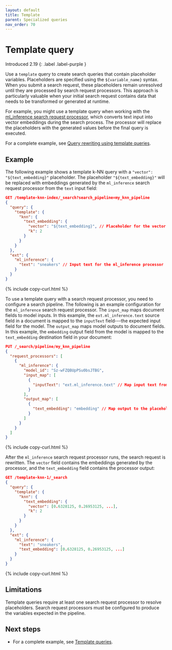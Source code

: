 ```yaml
---
layout: default
title: Template
parent: Specialized queries
nav_order: 70
---
```


# Template query
Introduced 2.19
{: .label .label-purple }

Use a `template` query to create search queries that contain placeholder variables. Placeholders are specified using the `${variable_name}` syntax. When you submit a search request, these placeholders remain unresolved until they are processed by search request processors. This approach is particularly valuable when your initial search request contains data that needs to be transformed or generated at runtime.

For example, you might use a template query when working with the [ml_inference search request processor]({{site.url}}{{site.baseurl}}/search-plugins/search-pipelines/ml-inference-search-request/), which converts text input into vector embeddings during the search process. The processor will replace the placeholders with the generated values before the final query is executed.

For a complete example, see [Query rewriting using template queries]({{site.url}}{{site.baseurl}}/search-plugins/search-relevance/template-query/).

## Example

The following example shows a template k-NN query with a `"vector": "${text_embedding}"` placeholder. The placeholder `"${text_embedding}"` will be replaced with embeddings generated by the `ml_inference` search request processor from the `text` input field:

```json
GET /template-knn-index/_search?search_pipeline=my_knn_pipeline
{
  "query": {
    "template": {
      "knn": {
        "text_embedding": {
          "vector": "${text_embedding}", // Placeholder for the vector field
          "k": 2
        }
      }
    }
  },
  "ext": {
    "ml_inference": {
      "text": "sneakers" // Input text for the ml_inference processor
    }
  }
}
```
{% include copy-curl.html %}

To use a template query with a search request processor, you need to configure a search pipeline. The following is an example configuration for the `ml_inference` search request processor. The `input_map` maps document fields to model inputs. In this example, the `ext.ml_inference.text` source field in a document is mapped to the `inputText` field---the expected input field for the model. The `output_map` maps model outputs to document fields. In this example, the `embedding` output field from the model is mapped to the `text_embedding` destination field in your document:

```json
PUT /_search/pipeline/my_knn_pipeline
{
  "request_processors": [
    {
      "ml_inference": {
        "model_id": "Sz-wFZQBUpPSu0bsJTBG",
        "input_map": [
          {
            "inputText": "ext.ml_inference.text" // Map input text from the request
          }
        ],
        "output_map": [
          {
            "text_embedding": "embedding" // Map output to the placeholder
          }
        ]
      }
    }
  ]
}
```
{% include copy-curl.html %}

After the `ml_inference` search request processor runs, the search request is rewritten. The `vector` field contains the embeddings generated by the processor, and the `text_embedding` field contains the processor output:

```json
GET /template-knn-1/_search
{
  "query": {
    "template": {
      "knn": {
        "text_embedding": {
          "vector": [0.6328125, 0.26953125, ...], 
          "k": 2
        }
      }
    }
  },
  "ext": {
    "ml_inference": {
      "text": "sneakers",
      "text_embedding": [0.6328125, 0.26953125, ...] 
    }
  }
}
```
{% include copy-curl.html %}

## Limitations

Template queries require at least one search request processor to resolve placeholders. Search request processors must be configured to produce the variables expected in the pipeline.

## Next steps

- For a complete example, see [Template queries]({{site.url}}{{site.baseurl}}/search-plugins/search-relevance/template-query/).